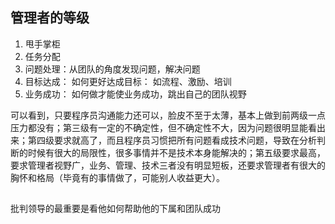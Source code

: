## 管理者的等级

1. 甩手掌柜
2. 任务分配
3. 问题处理：从团队的角度发现问题，解决问题
4. 目标达成： 如何更好达成目标： 如流程、激励、培训
5. 业务成功： 如何做才能使业务成功，跳出自己的团队视野

可以看到，只要程序员沟通能力还可以，脸皮不至于太薄，基本上做到前两级一点压力都没有；第三级有一定的不确定性，但不确定性不大，因为问题很明显能看出来；第四级要求就高了，而且程序员习惯把所有问题看成技术问题，导致在分析判断的时候有很大的局限性，很多事情并不是技术本身能解决的；第五级要求最高，要求管理者视野广，业务、管理、技术三者没有明显短板，还要求管理者有很大的胸怀和格局（毕竟有的事情做了，可能别人收益更大）。

##

批判领导的最重要是看他如何帮助他的下属和团队成功
